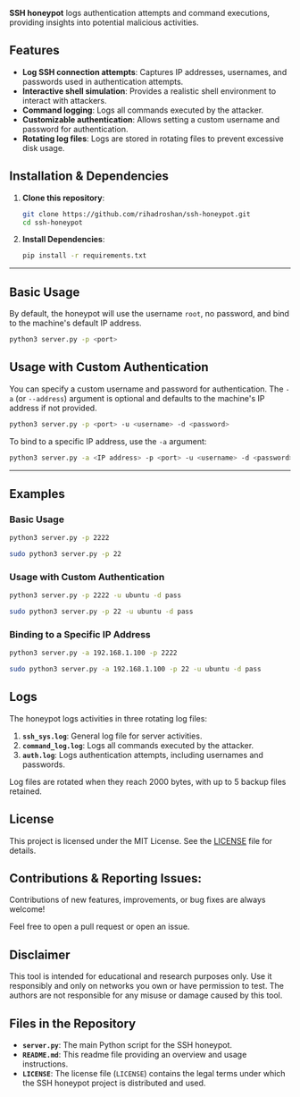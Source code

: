 **SSH honeypot** logs authentication attempts and command executions, providing insights into potential malicious activities.

## **Features**

- **Log SSH connection attempts**: Captures IP addresses, usernames, and passwords used in authentication attempts.
- **Interactive shell simulation**: Provides a realistic shell environment to interact with attackers.
- **Command logging**: Logs all commands executed by the attacker.
- **Customizable authentication**: Allows setting a custom username and password for authentication.
- **Rotating log files**: Logs are stored in rotating files to prevent excessive disk usage.

## Installation & Dependencies

1. **Clone this repository**:  
   ```bash
   git clone https://github.com/rihadroshan/ssh-honeypot.git
   cd ssh-honeypot
   ```
2. **Install Dependencies**:
   ```bash
   pip install -r requirements.txt
   ```
---
   
## **Basic Usage**

By default, the honeypot will use the username `root`, no password, and bind to the machine's default IP address.

```bash
python3 server.py -p <port>
```

## Usage with Custom Authentication

You can specify a custom username and password for authentication. The `-a` (or `--address`) argument is optional and defaults to the machine's IP address if not provided.

```bash
python3 server.py -p <port> -u <username> -d <password>
```

To bind to a specific IP address, use the `-a` argument:

```bash
python3 server.py -a <IP address> -p <port> -u <username> -d <password>
```
---

## Examples

### Basic Usage
```bash
python3 server.py -p 2222
```
```bash
sudo python3 server.py -p 22
```

### Usage with Custom Authentication
```bash
python3 server.py -p 2222 -u ubuntu -d pass

sudo python3 server.py -p 22 -u ubuntu -d pass
```

### Binding to a Specific IP Address
```bash
python3 server.py -a 192.168.1.100 -p 2222

sudo python3 server.py -a 192.168.1.100 -p 22 -u ubuntu -d pass
```

## Logs

The honeypot logs activities in three rotating log files:

1. **`ssh_sys.log`**: General log file for server activities.
2. **`command_log.log`**: Logs all commands executed by the attacker.
3. **`auth.log`**: Logs authentication attempts, including usernames and passwords.

Log files are rotated when they reach 2000 bytes, with up to 5 backup files retained.


## License

This project is licensed under the MIT License. See the [LICENSE](LICENSE) file for details.

## Contributions & Reporting Issues:

Contributions of new features, improvements, or bug fixes are always welcome!

Feel free to open a pull request or open an issue.

## Disclaimer

This tool is intended for educational and research purposes only. Use it responsibly and only on networks you own or have permission to test. The authors are not responsible for any misuse or damage caused by this tool.

## Files in the Repository

- **`server.py`**: The main Python script for the SSH honeypot.
- **`README.md`**: This readme file providing an overview and usage instructions.
- **`LICENSE`**:  The license file (`LICENSE`) contains the legal terms under which the SSH honeypot project is distributed and used.
